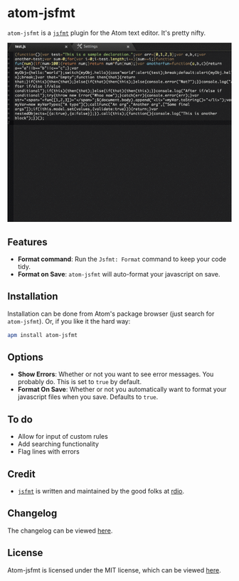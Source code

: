 atom-jsfmt
==========

`atom-jsfmt` is a [`jsfmt`][jsfmt] plugin for the Atom text editor. It's pretty nifty.  

![atom-jsfmt in action](demo.gif)


Features
--------
 - **Format command**: Run the `Jsfmt: Format` command to keep your code tidy.
 - **Format on Save**: `atom-jsfmt` will auto-format your javascript on save.


Installation
------------
Installation can be done from Atom's package browser (just search for `atom-jsfmt`). Or, if you like it the hard way:

```bash
apm install atom-jsfmt
```


Options
-------

 - **Show Errors**: Whether or not you want to see error messages. You probably do.
   This is set to `true` by default.
 - **Format On Save**: Whether or not you automatically want to format your javascript
   files when you save. Defaults to `true`.



To do
-----

 - Allow for input of custom rules
 - Add searching functionality
 - Flag lines with errors


Credit
------

 - [`jsfmt`][jsfmt] is written and maintained by the good folks at [rdio][rdio].


Changelog
---------
The changelog can be viewed [here][changelog].


License
-------
Atom-jsfmt is licensed under the MIT license, which can be viewed [here][license].


[jsfmt]:http://rdio.github.io/jsfmt/
[rdio]:https://github.com/rdio
[changelog]:./CHANGELOG.md
[license]:./LICENSE.md
[env]:http://discuss.atom.io/t/atom-command-doesnt-pass-environment-variables-to-atom/1596
